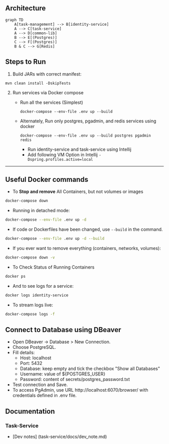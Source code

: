 ## Architecture
```mermaid
graph TD
    A[task-management] --> B[identity-service]
    A --> C[task-service]
    A --> D[common-lib]
    B --> E[(Postgres)]
    C --> F[(Postgres)]
    B & C --> G[Redis]
```

## Steps to Run
1. Build JARs with correct manifest:

```
mvn clean install -DskipTests

```
2. Run services via Docker compose

   - Run all the services (Simplest)
      ```
      docker-compose --env-file .env up --build
      ```
   - Alternately, Run only postgres, pgadmin, and redis services using docker
      ```
      docker-compose --env-file .env up --build postgres pgadmin redis
      ```
     - Run identity-service and task-service using Intellij
     - Add following VM Option in Intellij `-Dspring.profiles.active=local`

------
## Useful Docker commands

* To **Stop and remove** All Containers, but not volumes or images

```bash
docker-compose down
```

* Running in detached mode:

```bash
docker-compose --env-file .env up -d
```

* If code or Dockerfiles have been changed, use `--build` in the command.

```bash
docker-compose --env-file .env up -d --build
```

* If you ever want to remove everything (containers, networks, volumes):

```bash
docker-compose down -v
```

* To Check Status of Running Containers

```bash
docker ps
```

* And to see logs for a service:

```bash
docker logs identity-service
```

* To stream logs live:

```bash
docker-compose logs -f
```

## Connect to Database using DBeaver
* Open DBeaver → Database > New Connection.
* Choose PostgreSQL.
* Fill details:
  - Host: localhost
  - Port: 5432 
  - Database: keep empty and tick the checkbox "Show all Databases"
  - Username: value of ${POSTGRES_USER} 
  - Password: content of secrets/postgres_password.txt
* Test connection and Save.
* To access PgAdmin, use URL http://localhost:6070/browser/ with credentials defined in .env file.


## Documentation
### Task-Service
- [Dev notes] (task-service/docs/dev_note.md)